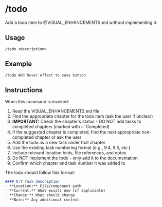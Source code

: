 # /todo

Add a todo item to @VISUAL_ENHANCEMENTS.md without implementing it.

## Usage

```
/todo <description>
```

## Example

```
/todo Add hover effect to save button
```

## Instructions

When this command is invoked:

1. Read the VISUAL_ENHANCEMENTS.md file
2. Find the appropriate chapter for the todo item (ask the user if unclear)
3. **IMPORTANT:** Check the chapter's status - DO NOT add tasks to completed chapters (marked with ✅ Completed)
4. If the suggested chapter is completed, find the next appropriate non-completed chapter or ask the user
5. Add the todo as a new task under that chapter
6. Use the existing task numbering format (e.g., 9.4, 9.5, etc.)
7. Include relevant location hints, file references, and notes
8. Do NOT implement the todo - only add it to the documentation
9. Confirm which chapter and task number it was added to

The todo should follow this format:

```markdown
#### X.Y Task description
- **Location:** File/component path
- **Current:** What exists now (if applicable)
- **Change:** What should change
- **Note:** Any additional context
```
